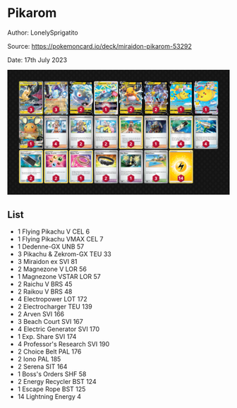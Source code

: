 # Pikarom

Author: LonelySprigatito

Source: <https://pokemoncard.io/deck/miraidon-pikarom-53292>

Date: 17th July 2023

![decklist](../../images/PAL/Pikarom/2-%20Pikarom.png)

## List

* 1 Flying Pikachu V CEL 6
* 1 Flying Pikachu VMAX CEL 7
* 1 Dedenne-GX UNB 57
* 3 Pikachu & Zekrom-GX TEU 33
* 3 Miraidon ex SVI 81
* 2 Magnezone V LOR 56
* 1 Magnezone VSTAR LOR 57
* 2 Raichu V BRS 45
* 2 Raikou V BRS 48
* 4 Electropower LOT 172
* 2 Electrocharger TEU 139
* 2 Arven SVI 166
* 3 Beach Court SVI 167
* 4 Electric Generator SVI 170
* 1 Exp. Share SVI 174
* 4 Professor's Research SVI 190
* 2 Choice Belt PAL 176
* 2 Iono PAL 185
* 2 Serena SIT 164
* 1 Boss's Orders SHF 58
* 2 Energy Recycler BST 124
* 1 Escape Rope BST 125
* 14 Lightning Energy 4
